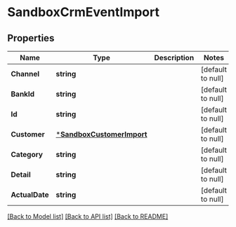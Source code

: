 # SandboxCrmEventImport

## Properties
Name | Type | Description | Notes
------------ | ------------- | ------------- | -------------
**Channel** | **string** |  | [default to null]
**BankId** | **string** |  | [default to null]
**Id** | **string** |  | [default to null]
**Customer** | [***SandboxCustomerImport**](SandboxCustomerImport.md) |  | [default to null]
**Category** | **string** |  | [default to null]
**Detail** | **string** |  | [default to null]
**ActualDate** | **string** |  | [default to null]

[[Back to Model list]](../README.md#documentation-for-models) [[Back to API list]](../README.md#documentation-for-api-endpoints) [[Back to README]](../README.md)


